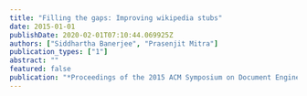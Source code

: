 ```yaml
---
title: "Filling the gaps: Improving wikipedia stubs"
date: 2015-01-01
publishDate: 2020-02-01T07:10:44.069925Z
authors: ["Siddhartha Banerjee", "Prasenjit Mitra"]
publication_types: ["1"]
abstract: ""
featured: false
publication: "*Proceedings of the 2015 ACM Symposium on Document Engineering*"
---
```


